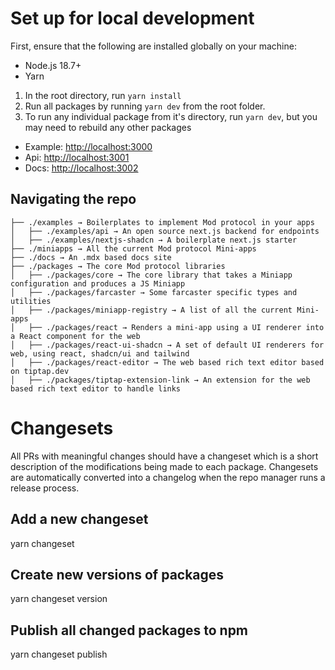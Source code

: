 # Set up for local development

First, ensure that the following are installed globally on your machine:

- Node.js 18.7+
- Yarn

1. In the root directory, run `yarn install`
2. Run all packages by running `yarn dev` from the root folder.
3. To run any individual package from it's directory, run `yarn dev`, but you may need to rebuild any other packages

- Example: [http://localhost:3000](http://localhost:3000)
- Api: [http://localhost:3001](http://localhost:3001)
- Docs: [http://localhost:3002](http://localhost:3002)

## Navigating the repo

```
├── ./examples → Boilerplates to implement Mod protocol in your apps
│   ├── ./examples/api → An open source next.js backend for endpoints
│   ├── ./examples/nextjs-shadcn → A boilerplate next.js starter
├── ./miniapps → All the current Mod protocol Mini-apps
├── ./docs → An .mdx based docs site
├── ./packages → The core Mod protocol libraries
│   ├── ./packages/core → The core library that takes a Miniapp configuration and produces a JS Miniapp
│   ├── ./packages/farcaster → Some farcaster specific types and utilities
│   ├── ./packages/miniapp-registry → A list of all the current Mini-apps
│   ├── ./packages/react → Renders a mini-app using a UI renderer into a React component for the web
│   ├── ./packages/react-ui-shadcn → A set of default UI renderers for web, using react, shadcn/ui and tailwind
│   ├── ./packages/react-editor → The web based rich text editor based on tiptap.dev
│   ├── ./packages/tiptap-extension-link → An extension for the web based rich text editor to handle links
```

# Changesets

All PRs with meaningful changes should have a changeset which is a short description of the modifications being made to each package. Changesets are automatically converted into a changelog when the repo manager runs a release process.

## Add a new changeset

yarn changeset

## Create new versions of packages

yarn changeset version

## Publish all changed packages to npm

yarn changeset publish
